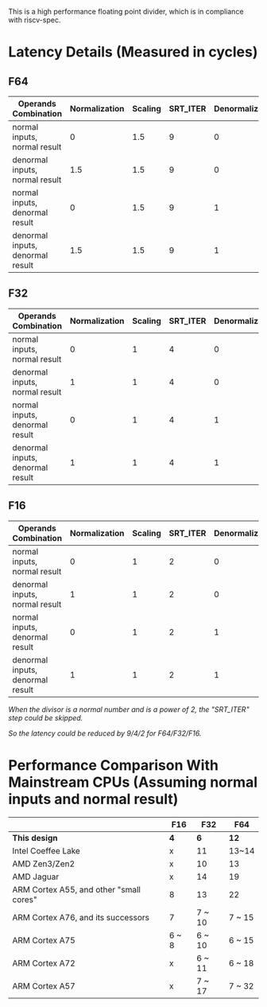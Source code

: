 

This is a high performance floating point divider, which is in compliance with riscv-spec.



# Latency Details (Measured in cycles)

## F64

|Operands Combination|Normalization|Scaling|SRT_ITER|Denormalization|Rounding|Total|
|------|------|------|------|------|------|------|
|normal inputs, normal result|0|1.5|9|0|1|12|
|denormal inputs, normal result|1.5|1.5|9|0|1|13|
|normal inputs, denormal result|0|1.5|9|1|1|13|
|denormal inputs, denormal result|1.5|1.5|9|1|1|14|

## F32

|Operands Combination|Normalization|Scaling|SRT_ITER|Denormalization|Rounding|Total|
|------|------|------|------|------|------|------|
|normal inputs, normal result|0|1|4|0|1|6|
|denormal inputs, normal result|1|1|4|0|1|7|
|normal inputs, denormal result|0|1|4|1|1|7|
|denormal inputs, denormal result|1|1|4|1|1|8|

## F16

|Operands Combination|Normalization|Scaling|SRT_ITER|Denormalization|Rounding|Total|
|------|------|------|------|------|------|------|
|normal inputs, normal result|0|1|2|0|1|4|
|denormal inputs, normal result|1|1|2|0|1|5|
|normal inputs, denormal result|0|1|2|1|1|5|
|denormal inputs, denormal result|1|1|2|1|1|6|

_When the divisor is a normal number and is a power of 2, the "SRT_ITER" step could be skipped._

_So the latency could be reduced by 9/4/2 for F64/F32/F16._

# Performance Comparison With Mainstream CPUs (Assuming normal inputs and normal result)

||F16|F32|F64|
|------|------|------|------|
|**This design**|**4**|**6**|**12**|
|Intel Coeffee Lake|x|11|13~14|
|AMD Zen3/Zen2|x|10|13|
|AMD Jaguar|x|14|19|
|ARM Cortex A55, and other "small cores"|8|13|22|
|ARM Cortex A76, and its successors|7|7 ~ 10|7 ~ 15|
|ARM Cortex A75|6 ~ 8|6 ~ 10|6 ~ 15|
|ARM Cortex A72|x|6 ~ 11|6 ~ 18|
|ARM Cortex A57|x|7 ~ 17|7 ~ 32|
